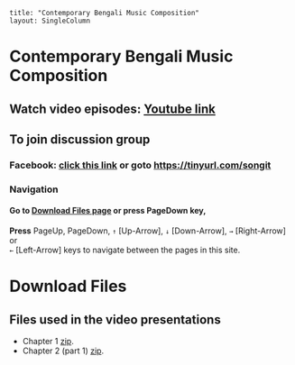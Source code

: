 ```$
title: "Contemporary Bengali Music Composition"
layout: SingleColumn
```

# Contemporary Bengali Music Composition
## Watch video episodes: [Youtube link](https://www.youtube.com/watch?v=nV7FTUwxLGY&list=PL9rTtbhpDGVpwtr-I2d7MHsiSBFmqqrq5)

## To join discussion group
### Facebook: [click this link](https://www.facebook.com/groups/2741600032723638) or goto <https://tinyurl.com/songit>

### Navigation
#### Go to [Download Files page](#2) or press PageDown key,
**Press** PageUp, PageDown,
``↑`` [Up-Arrow],
``↓`` [Down-Arrow], ``→`` [Right-Arrow]	or  
``←`` [Left-Arrow] keys to navigate between the pages in this site.

# Download Files
## Files used in the video presentations
* Chapter 1 [zip](zip/chapter1.zip).
* Chapter 2 (part 1) [zip](zip/chapter2-1.zip).
